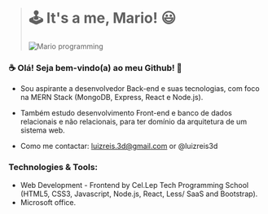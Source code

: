 > # 🕹️ It's a me, Mario! 😃
> ![Mario programming](https://user-images.githubusercontent.com/63201995/166510361-9a5c891f-ce4e-46b8-bbb4-8294d3264cb6.gif)




### ☕ Olá! Seja bem-vindo(a) ao meu Github! 🐳 

* Sou aspirante a desenvolvedor Back-end e suas tecnologias, com foco na MERN Stack (MongoDB, Express, React e Node.js).
* Também estudo desenvolvimento Front-end e banco de dados relacionais e não relacionais, para ter domínio da arquitetura de um sistema web.

* Como me contactar: luizreis.3d@gmail.com or @luizreis3d


### Technologies & Tools:
* Web Development - Frontend by Cel.Lep Tech Programming School (HTML5, CSS3, Javascript, Node.js, React, Less/ SaaS and Bootstrap).
* Microsoft office.

